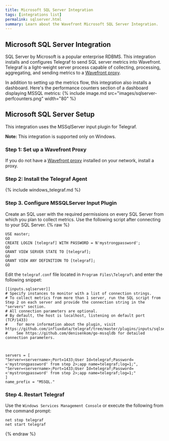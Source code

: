 ```yaml
---
title: Microsoft SQL Server Integration
tags: [integrations list]
permalink: sqlserver.html
summary: Learn about the Wavefront Microsoft SQL Server Integration.
---
```

## Microsoft SQL Server Integration

SQL Server by Microsoft is a popular enterprise RDBMS. This integration installs and configures Telegraf to send SQL server metrics into Wavefront. Telegraf is a light-weight server process capable of collecting, processing, aggregating, and sending metrics to a [Wavefront proxy](https://docs.wavefront.com/proxies.html).

In addition to setting up the metrics flow, this integration also installs a dashboard. Here's the performance counters section of a dashboard displaying MSSQL metrics:
{% include image.md src="images/sqlserver-perfcounters.png" width="80" %}

## Microsoft SQL Server Setup

This integration uses the MSSqlServer input plugin for Telegraf.



**Note:**  This integration is supported only on Windows.

### Step 1: Set up a Wavefront Proxy

If you do not have a [Wavefront proxy](https://docs.wavefront.com/proxies.html) installed on your network, install a proxy.

### Step 2: Install the Telegraf Agent

{% include windows_telegraf.md %}

### Step 3. Configure MSSQLServer Input Plugin

Create an SQL user with the required permissions on every SQL Server from which you plan to collect metrics. Use the following script after connecting to your SQL Server.
{% raw %}
```
USE master;
GO
CREATE LOGIN [telegraf] WITH PASSWORD = N'mystrongpassword';
GO
GRANT VIEW SERVER STATE TO [telegraf];
GO
GRANT VIEW ANY DEFINITION TO [telegraf];
GO

```
Edit the `telegraf.conf` file located in `Program Files\Telegraf\` and enter the following snippet:


```
[[inputs.sqlserver]]
# Specify instances to monitor with a list of connection strings.
# To collect metrics from more than 1 server, run the SQL script from Step 2 on each server and provide the connection string in the "servers" section.
# All connection parameters are optional.
# By default, the host is localhost, listening on default port (TCP/1433)
#    for more information about the plugin, visit https://github.com/influxdata/telegraf/tree/master/plugins/inputs/sqlserver
#    See https://github.com/denisenkom/go-mssqldb for detailed connection parameters.



servers = [
"Server=<servername>;Port=1433;User Id=telegraf;Password=<'mystrongpassword' from step 2>;app name=telegraf;log=1;",
"Server=<servername>;Port=1433;User Id=telegraf;Password=<'mystrongpassword' from step 2>;app name=telegraf;log=1;"
]
name_prefix = "MSSQL."
```


### Step 4. Restart Telegraf

Use the `Windows Services Management Console` or execute the following from the command prompt:

```
net stop telegraf
net start telegraf
```
{% endraw %}
